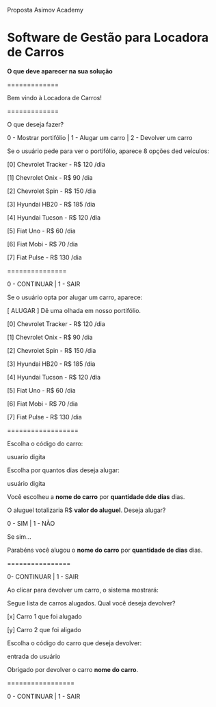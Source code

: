 Proposta Asimov Academy
# Software de Gestão para Locadora de Carros

**O que deve aparecer na sua solução**

=============

Bem vindo à Locadora de Carros!

=============

O que deseja fazer?

0 - Mostrar portifólio | 1 - Alugar um carro | 2 - Devolver um carro

Se o usuário pede para ver o portifólio, aparece 8 opções ded veículos:

[0] Chevrolet Tracker - R$ 120 /dia

[1] Chevrolet Onix - R$ 90 /dia

[2] Chevrolet Spin - R$ 150 /dia

[3] Hyundai HB20 - R$ 185 /dia

[4] Hyundai Tucson - R$ 120 /dia

[5] Fiat Uno - R$ 60 /dia

[6] Fiat Mobi - R$ 70 /dia

[7] Fiat Pulse - R$ 130 /dia

===============

0 - CONTINUAR | 1 - SAIR

Se o usuário opta por alugar um carro, aparece:

[ ALUGAR ] Dê uma olhada em nosso portifólio.

[0] Chevrolet Tracker - R$ 120 /dia

[1] Chevrolet Onix - R$ 90 /dia

[2] Chevrolet Spin - R$ 150 /dia

[3] Hyundai HB20 - R$ 185 /dia

[4] Hyundai Tucson - R$ 120 /dia

[5] Fiat Uno - R$ 60 /dia

[6] Fiat Mobi - R$ 70 /dia

[7] Fiat Pulse - R$ 130 /dia

==================

Escolha o código do carro:

usuario digita

Escolha por quantos dias deseja alugar:

usuário digita

Você escolheu a **nome do carro** por **quantidade dde dias** dias.

O aluguel totalizaria R$ **valor do aluguel**. Deseja alugar?

0 - SIM | 1 - NÃO

Se sim...

Parabéns você alugou o **nome do carro** por **quantidade de dias** dias.

================

0- CONTINUAR | 1 - SAIR

Ao clicar para devolver um carro, o sistema mostrará:

Segue lista de carros alugados. Qual você deseja devolver?

[x] Carro 1 que foi alugado

[y] Carro 2 que foi aligado

Escolha o código do carro que deseja devolver:

entrada do usuário

Obrigado por devolver o carro **nome do carro**.

=================

0 - CONTINUAR | 1 - SAIR

